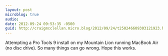 ```yaml
---
layout: post
microblog: true
audio: 
date: 2012-09-24 09:53:35 -0500
guid: http://craigmcclellan.micro.blog/2012/09/24/t250246609303121923.html
---
```

Attempting a Pro Tools 9 install on my Mountain Lion running MacBook Air (no disc drive). So many things can go wrong. Hope this works.
